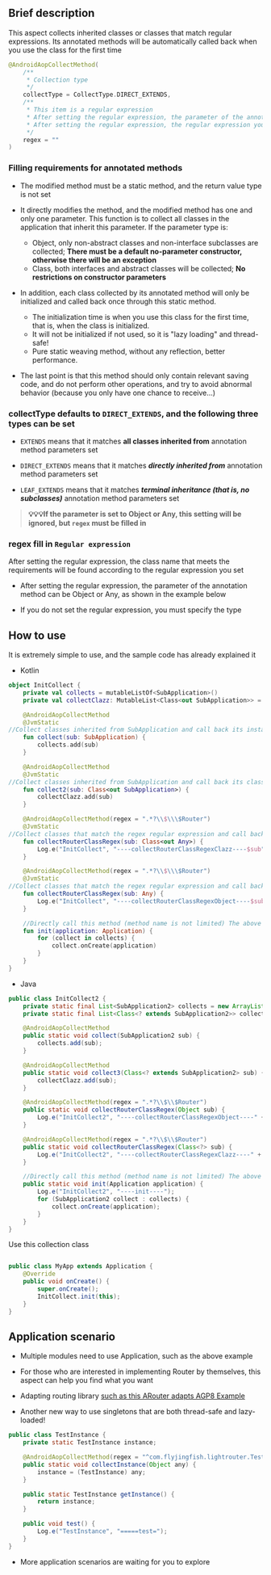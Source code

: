 ## Brief description

This aspect collects inherited classes or classes that match regular expressions. Its annotated methods will be automatically called back when you use the class for the first time

```kotlin
@AndroidAopCollectMethod(
    /**
     * Collection type
     */
    collectType = CollectType.DIRECT_EXTENDS,
    /**
     * This item is a regular expression
     * After setting the regular expression, the parameter of the annotated method can be Object or Any. If it is not set, the type must be specified
     * After setting the regular expression, the regular expression you set will be used to find the class name that meets the requirements
     */
    regex = ""
)
```

### Filling requirements for annotated methods

- The modified method must be a static method, and the return value type is not set

- It directly modifies the method, and the modified method has one and only one parameter. This function is to collect all classes in the application that inherit this parameter. If the parameter type is:
    - Object, only non-abstract classes and non-interface subclasses are collected; **There must be a default no-parameter constructor, otherwise there will be an exception**
    - Class, both interfaces and abstract classes will be collected; **No restrictions on constructor parameters**

- In addition, each class collected by its annotated method will only be initialized and called back once through this static method.
    - The initialization time is when you use this class for the first time, that is, when the class is initialized.
    - It will not be initialized if not used, so it is "lazy loading" and thread-safe!
    - Pure static weaving method, without any reflection, better performance.

- The last point is that this method should only contain relevant saving code, and do not perform other operations, and try to avoid abnormal behavior (because you only have one chance to receive...)

### collectType defaults to `DIRECT_EXTENDS`, and the following three types can be set

- ```EXTENDS``` means that it matches **all classes inherited from** annotation method parameters set

- ```DIRECT_EXTENDS``` means that it matches **<em><strong>directly inherited from</strong></em>** annotation method parameters set

- ```LEAF_EXTENDS``` means that it matches **<em><strong>terminal inheritance (that is, no subclasses)</strong></em>** annotation method parameters set

> **💡💡💡If the parameter is set to Object or Any, this setting will be ignored, but `regex` must be filled in**

### regex fill in `Regular expression`

After setting the regular expression, the class name that meets the requirements will be found according to the regular expression you set

- After setting the regular expression, the parameter of the annotation method can be Object or Any, as shown in the example below

- If you do not set the regular expression, you must specify the type

## How to use

It is extremely simple to use, and the sample code has already explained it

- Kotlin

```kotlin
object InitCollect {
    private val collects = mutableListOf<SubApplication>()
    private val collectClazz: MutableList<Class<out SubApplication>> = mutableListOf()

    @AndroidAopCollectMethod
    @JvmStatic
//Collect classes inherited from SubApplication and call back its instance object
    fun collect(sub: SubApplication) {
        collects.add(sub)
    }

    @AndroidAopCollectMethod
    @JvmStatic
//Collect classes inherited from SubApplication and call back its class object
    fun collect2(sub: Class<out SubApplication>) {
        collectClazz.add(sub)
    }

    @AndroidAopCollectMethod(regex = ".*?\\$\\\$Router")
    @JvmStatic
//Collect classes that match the regex regular expression and call back their class objects. Can also be used in conjunction with inheritance
    fun collectRouterClassRegex(sub: Class<out Any>) {
        Log.e("InitCollect", "----collectRouterClassRegexClazz----$sub")
    }

    @AndroidAopCollectMethod(regex = ".*?\\$\\\$Router")
    @JvmStatic
//Collect classes that match the regex regular expression and call back their instance objects. Can also be used in combination with inheritance
    fun collectRouterClassRegex(sub: Any) {
        Log.e("InitCollect", "----collectRouterClassRegexObject----$sub")
    }

    //Directly call this method (method name is not limited) The above functions will be called back
    fun init(application: Application) {
        for (collect in collects) {
            collect.onCreate(application)
        }
    }
}
```

- Java

```java
public class InitCollect2 {
    private static final List<SubApplication2> collects = new ArrayList<>();
    private static final List<Class<? extends SubApplication2>> collectClazz = new ArrayList<>();

    @AndroidAopCollectMethod
    public static void collect(SubApplication2 sub) {
        collects.add(sub);
    }

    @AndroidAopCollectMethod
    public static void collect3(Class<? extends SubApplication2> sub) {
        collectClazz.add(sub);
    }

    @AndroidAopCollectMethod(regex = ".*?\\$\\$Router")
    public static void collectRouterClassRegex(Object sub) {
        Log.e("InitCollect2", "----collectRouterClassRegexObject----" + sub);
    }

    @AndroidAopCollectMethod(regex = ".*?\\$\\$Router")
    public static void collectRouterClassRegex(Class<?> sub) {
        Log.e("InitCollect2", "----collectRouterClassRegexClazz----" + sub);
    }

    //Directly call this method (method name is not limited) The above functions will be called back in full
    public static void init(Application application) {
        Log.e("InitCollect2", "----init----");
        for (SubApplication2 collect : collects) {
            collect.onCreate(application);
        }
    }
}
```

Use this collection class
```java

public class MyApp extends Application {
    @Override
    public void onCreate() {
        super.onCreate();
        InitCollect.init(this);
    }
}
```

## Application scenario

- Multiple modules need to use Application, such as the above example

- For those who are interested in implementing Router by themselves, this aspect can help you find what you want

- Adapting routing library [such as this ARouter adapts AGP8 Example](/AndroidAOP/Implications/#5-is-the-third-party-routing-library-not-compatible-with-agp8-here-is-an-example-of-arouter-to-teach-you-how-to-use-androidaop-to-solve-this-problem)

- Another new way to use singletons that are both thread-safe and lazy-loaded!
```java 
public class TestInstance {
    private static TestInstance instance;

    @AndroidAopCollectMethod(regex = "^com.flyjingfish.lightrouter.TestInstance$")
    public static void collectInstance(Object any) {
        instance = (TestInstance) any;
    }

    public static TestInstance getInstance() {
        return instance;
    }

    public void test() {
        Log.e("TestInstance", "=====test=");
    }
} 
``` 
- More application scenarios are waiting for you to explore